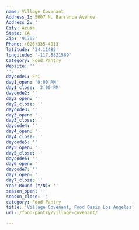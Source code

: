 ```yaml
---
name: Village Covenant
Address_1: 5607 N. Barranca Avenue
Address_2: ''
City: Azusa
State: CA
Zip: '91702'
Phone: (626)335-4013
latitude: '34.11485'
longitude: '-117.8821589'
Category: Food Pantry
Website: ''
'': ''
daycode1: Fri
day1_open: '9:00 AM'
day1_close: '3:00 PM'
daycode2: ''
day2_open: ''
day2_close: ''
daycode3: ''
day3_open: ''
day3_close: ''
daycode4: ''
day4_open: ''
day4_close: ''
daycode5: ''
day5_open: ''
day5_close: ''
daycode6: ''
day6_open: ''
daycode7: ''
day7_open: ''
day7_close: ''
Year_Round (Y/N): ''
season_open: ''
season_close: ''
category: Food Pantry
title: 'Village Covenant, Food Oasis Los Angeles'
uri: /food-pantry/village-covenant/

---
```

